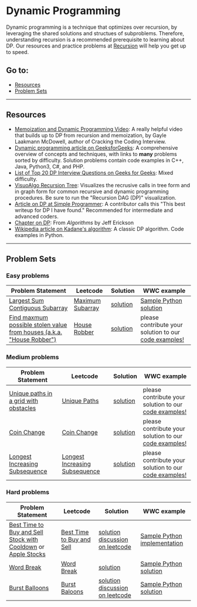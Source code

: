 # Dynamic Programming

Dynamic programming is a technique that optimizes over recursion, by leveraging the shared solutions and structues of subproblems. Therefore, understanding recursion is a recommended prerequisite to learning about DP. Our resources and practice problems at [Recursion](https://github.com/WomenWhoCode/wwcsf-algos/tree/master/topics/recursion.md) will help you get up to speed. 

## Go to:
 * [Resources](#resources)
 * [Problem Sets](#problem-sets)

___

## Resources

* [Memoization and Dynamic Programming Video](https://youtu.be/P8Xa2BitN3I): A really helpful video that builds up to DP from recursion and memoization, by Gayle Laakmann McDowell, author of Cracking the Coding Interview.
* [Dynamic programming article on GeeksforGeeks](https://www.geeksforgeeks.org/dynamic-programming/): A comprehensive overview of concepts and techniques, with links to **many** problems sorted by difficulty. Solution problems contain code examples in C++, Java, Python3, C#, and PHP.
* [List of Top 20 DP Interview Questions on Geeks for Geeks](https://www.geeksforgeeks.org/top-20-dynamic-programming-interview-questions/): Mixed difficulty.
* [VisuoAlgo Recursion Tree](https://visualgo.net/en/recursion?slide=1): Visualizes the recrusive calls in tree form and in graph form for common recursive and dynamic programming procedures. Be sure to run the "Recursion DAG (DP)" visualization.
* [Article on DP at Simple Programmer](https://simpleprogrammer.com/guide-dynamic-programming/): A contributor calls this "This best writeup for DP I have found." Recommended for intermediate and advanced coders.
* [Chapter on DP](http://jeffe.cs.illinois.edu/teaching/algorithms/book/03-dynprog.pdf): From *Algorithms* by Jeff Erickson
* [Wikipedia article on Kadane's algorithm](https://en.wikipedia.org/wiki/Maximum_subarray_problem#Kadane's_algorithm): A classic DP algorithm. Code examples in Python.

___

## Problem Sets

### Easy problems
Problem Statement | Leetcode | Solution | WWC example
--- | --- | --- | ---
[Largest Sum Contiguous Subarray](https://www.geeksforgeeks.org/largest-sum-contiguous-subarray/) | [Maximum Subarray](https://leetcode.com/problems/maximum-subarray/) | [solution](https://www.geeksforgeeks.org/largest-sum-contiguous-subarray/#tablist1-panel1) | [Sample Python solution](https://github.com/WomenWhoCode/wwcsf-algos/blob/master/code-examples/dynamic-programming/python/maximum_subarray.py)
[Find maxmum possible stolen value from houses (a.k.a. "House Robber")](https://www.geeksforgeeks.org/find-maximum-possible-stolen-value-houses/) | [House Robber](https://leetcode.com/problems/house-robber/) | [solution](https://www.geeksforgeeks.org/find-maximum-possible-stolen-value-houses/#tablist1-panel1) | please contribute your solution to our [code examples!](https://github.com/WomenWhoCode/wwcsf-algos/tree/master/code-examples/dynamic-programming)

### Medium problems
Problem Statement | Leetcode | Solution | WWC example
--- | --- | --- | ---
[Unique paths in a grid with obstacles](https://www.geeksforgeeks.org/unique-paths-in-a-grid-with-obstacles/) | [Unique Paths](https://leetcode.com/problems/unique-paths-ii/) | [solution](https://www.geeksforgeeks.org/unique-paths-in-a-grid-with-obstacles/#highlighter_437436) | please contribute your solution to our [code examples!](https://github.com/WomenWhoCode/wwcsf-algos/tree/master/code-examples/dynamic-programming)
[Coin Change](https://leetcode.com/explore/interview/card/top-interview-questions-medium/111/dynamic-programming/809/) | [Coin Change](https://leetcode.com/problems/coin-change/) | [solution](https://leetcode.com/articles/coin-change/) | please contribute your solution to our [code examples!](https://github.com/WomenWhoCode/wwcsf-algos/tree/master/code-examples/dynamic-programming)
[Longest Increasing Subsequence](https://leetcode.com/explore/interview/card/top-interview-questions-medium/111/dynamic-programming/810/) | [Longest Increasing Subsequence](https://leetcode.com/problems/longest-increasing-subsequence/) | [solution](https://leetcode.com/articles/longest-increasing-subsequence/) | please contribute your solution to our [code examples!](https://github.com/WomenWhoCode/wwcsf-algos/tree/master/code-examples/dynamic-programming)

### Hard problems
Problem Statement | Leetcode | Solution | WWC example
--- | --- | --- | ---
[Best Time to Buy and Sell Stock with Cooldown](https://leetcode.com/explore/interview/card/top-interview-questions-hard/121/dynamic-programming/862/) or [Apple Stocks](https://www.interviewcake.com/question/python3/stock-price) | [Best Time to Buy and Sell](https://leetcode.com/problems/best-time-to-buy-and-sell-stock-with-cooldown/) | [solution discussion on leetcode](https://leetcode.com/explore/interview/card/top-interview-questions-hard/121/dynamic-programming/862/discuss) | [Sample Python implementation](https://github.com/WomenWhoCode/wwcsf-algos/tree/master/code-examples/dynamic-programming/buy_sell_stock_cooldown.py)
[Word Break](https://www.geeksforgeeks.org/word-break-problem-dp-32/) | [Word Break](https://leetcode.com/problems/word-break-ii/) | [solution](https://www.geeksforgeeks.org/word-break-problem-dp-32/#tablist1-panel1) | [Sample Python solution](https://github.com/WomenWhoCode/wwcsf-algos/tree/master/code-examples/dynamic-programming/word_break_ii.py)
[Burst Balloons](https://leetcode.com/explore/interview/card/top-interview-questions-hard/121/dynamic-programming/866/) | [Burst Baloons](https://leetcode.com/problems/burst-balloons/) | [solution discussion on leetcode](https://leetcode.com/explore/interview/card/top-interview-questions-hard/121/dynamic-programming/866/discuss) | [Sample Python solution](https://github.com/WomenWhoCode/wwcsf-algos/tree/master/code-examples/dynamic-programming/burst_balloon.py)
